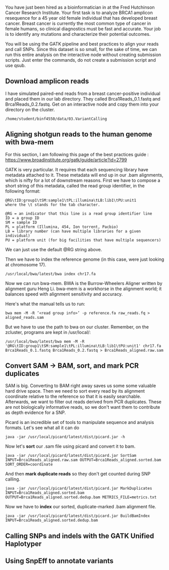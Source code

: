 You have just been hired as a bioinformatician in at the Fred Hutchinson Cancer Research Institute. Your first task is to analyze BRCA1 amplicon resequence for a 45 year old female individual that has developed breast cancer. Breast cancer is currently the most common type of cancer in female humans, so clinical diagnostics must be fast and accurate. Your job is to identify any mutations and characterize their potential outcomes.

You will be using the GATK pipeline and best practices to align your reads and call SNPs. Since this dataset is so small, for the sake of time, we can run this entire analysis on the interactive node without creating submission scripts. Just enter the commands, do not create a submission script and use qsub. 

## Download amplicon reads
I have simulated paired-end reads from a breast cancer-positive individual and placed them in our lab directory. They called Brca1Reads_0.1.fastq and Brca1Reads_0.2.fastq. Get on an interactive node and copy them into your directory on the cluster. 

    /home/student/binf4550/data/03.VariantCalling

## Aligning shotgun reads to the human genome with bwa-mem
For this section, I am following this page of the best practices guide : https://www.broadinstitute.org/gatk/guide/article?id=2799

GATK is very particular. It requires that each sequencing library have metadata attached to it. These metadata will end up in our .bam alignments, which is nifty for a lot of downstream reasons. First we have to compose a short string of this metadata, called the read group identifier, in the following format:

    @RG\tID:group1\tSM:sample1\tPL:illumina\tLB:lib1\tPU:unit1 
    where the \t stands for the tab character.

    @RG = an indicator that this line is a read group identifier line
    ID = a group ID
    SM = sample ID
    PL = platform (Illumina, 454, Ion torrent, Pacbio)
    LB = library number (can have multiple libraries for a given individual)
    PU = platform unit (for big facilities that have multiple sequencers)

We can just use the default @RG string above. 

Then we have to index the reference genome (in this case, were just looking at chromosome 17). 

    /usr/local/bwa/latest/bwa index chr17.fa

Now we can run bwa-mem. BWA is the Burrow-Wheelers Aligner written by alignment guru Heng Li. bwa-mem is a workhorse in the alignment world; it balances speed with alignment sensitivity and accuracy.

Here's what the manual tells us to run:

    bwa mem -M -R ’<read group info>’ -p reference.fa raw_reads.fq > aligned_reads.sam

But we have to use the path to bwa on our cluster. Remember, on the zcluster, programs are kept in /usr/local/:

    /usr/local/bwa/latest/bwa mem -M -R '@RG\tID:group1\tSM:sample1\tPL:illumina\tLB:lib1\tPU:unit1' chr17.fa Brca1Reads_0.1.fastq Brca1Reads_0.2.fastq > Brca1Reads_aligned.raw.sam

## Convert SAM -> BAM, sort, and mark PCR duplicates

SAM is big. Converting to BAM right away saves us some some valuable hard drive space. Then we need to sort every read by its alignment coordinate relative to the reference so that it is easily searchable. Afterwards, we want to filter out reads derived from PCR duplicates. These are not biologically informative reads, so we don't want them to contribute as depth evidence for a SNP.

Picard is an incredible set of tools to manipulate sequence and analysis formats. Let's see what all it can do

    java -jar /usr/local/picard/latest/dist/picard.jar -h

Now let's **sort** our .sam file using picard and convert it to bam.

    java -jar /usr/local/picard/latest/dist/picard.jar SortSam INPUT=Brca1Reads_aligned.raw.sam OUTPUT=Brca1Reads_aligned.sorted.bam SORT_ORDER=coordinate

And then **mark duplicate reads** so they don't get counted during SNP calling.

    java -jar /usr/local/picard/latest/dist/picard.jar MarkDuplicates INPUT=Brca1Reads_aligned.sorted.bam OUTPUT=Brca1Reads_aligned.sorted.dedup.bam METRICS_FILE=metrics.txt

Now we have to **index** our sorted, duplicate-marked .bam alignment file.

    java -jar /usr/local/picard/latest/dist/picard.jar BuildBamIndex INPUT=Brca1Reads_aligned.sorted.dedup.bam

## Calling SNPs and indels with the GATK Unified Haplotyper



## Using SnpEff to annotate variants